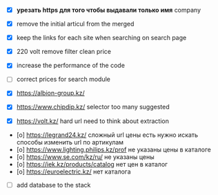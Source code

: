 - [X] **урезать https для того чтобы выдавали только имя** company
- [x] remove the initial articul from the merged 
- [x] keep the links for each site when searching on search page 
- [x] 220 volt remove filter clean price
- [x] increase the performance of the code
- [ ] correct prices for search module
- [x] https://albion-group.kz/
- [X] https://www.chipdip.kz/ selector too many suggested
- [x] https://volt.kz/ hard url need to think about extraction


- [o] https://legrand24.kz/ сложный url цены есть нужно искать способы изменить url по артикулам 
- [o] https://www.lighting.philips.kz/prof не указаны цены в каталоге 
- [o] https://www.se.com/kz/ru/ не указаны цены
- [o] https://iek.kz/products/catalog нет цен в каталог
- [o] https://euroelectric.kz/ нет каталога
- [ ] add database to the stack 